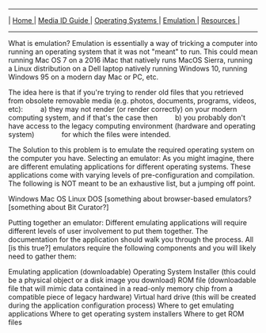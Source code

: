 <hr size="10">

| [ Home ](index.html) | [ Media ID Guide ](media_ID.html) | [ Operating Systems ](operating_systems.html) | [ Emulation ](emulators.html) | [ Resources ](resources.html) |
<hr size="10">

What is emulation?
Emulation is essentially a way of tricking a computer into running an operating system that it was not "meant" to run. This could mean running Mac OS 7 on a 2016 iMac that natively runs MacOS Sierra, running a Linux distribution on a Dell laptop natively running Windows 10, running Windows 95 on a modern day Mac or PC, etc.

The idea here is that if you're trying to render old files that you retrieved from obsolete removable media (e.g. photos, documents, programs, videos, etc):
        a) they may not render (or render correctly) on your modern computing system, and if that's the case then
        b) you probably don't have access to the legacy computing environment (hardware and operating system)
             for which the files were intended.

The Solution to this problem is to emulate the required operating system on the computer you have.
Selecting an emulator:
As you might imagine, there are different emulating applications for different operating systems. These applications come with varying levels of pre-configuration and compilation. The following is NOT meant to be an exhaustive list, but a jumping off point.

Windows
Mac OS
Linux
DOS
[something about browser-based emulators?
[something about Bit Curator?]

Putting together an emulator:
Different emulating applications will require different levels of user involvement to put them together. The documentation for the application should walk you through the process. All [is this true?] emulators require the following components and you will likely need to gather them:

Emulating application (downloadable)
Operating System Installer (this could be a physical object or a disk image you download)
ROM file (downloadable file that will mimic data contained in a read-only memory chip from a compatible piece of legacy hardware)
Virtual hard drive (this will be created during the application configuration process)
Where to get emulating applications
Where to get operating system installers
Where to get ROM files
